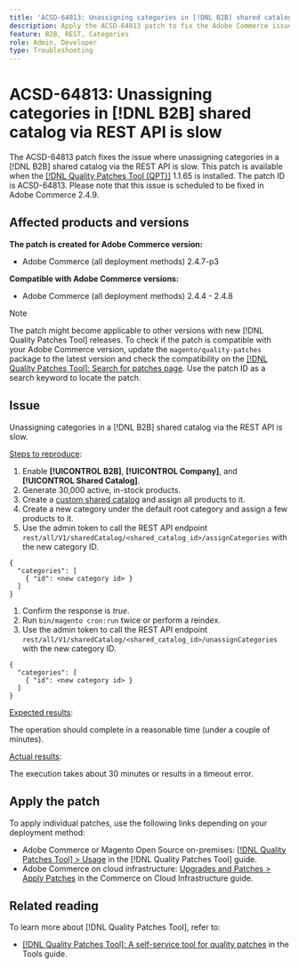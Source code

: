 ```yaml
---
title: 'ACSD-64813: Unassigning categories in [!DNL B2B] shared catalog via REST API is slow'
description: Apply the ACSD-64813 patch to fix the Adobe Commerce issue where unassigning categories in a [!DNL B2B] shared catalog via the REST API is slow.
feature: B2B, REST, Categories
role: Admin, Developer
type: Troubleshooting
---
```


# ACSD-64813: Unassigning categories in [!DNL B2B] shared catalog via REST API is slow

The ACSD-64813 patch fixes the issue where unassigning categories in a [!DNL B2B] shared catalog via the REST API is slow. This patch is available when the [[!DNL Quality Patches Tool (QPT)]](/help/tools/quality-patches-tool/quality-patches-tool-to-self-serve-quality-patches.md) 1.1.65 is installed. The patch ID is ACSD-64813. Please note that this issue is scheduled to be fixed in Adobe Commerce 2.4.9.

## Affected products and versions

**The patch is created for Adobe Commerce version:**

* Adobe Commerce (all deployment methods) 2.4.7-p3

**Compatible with Adobe Commerce versions:**

* Adobe Commerce (all deployment methods) 2.4.4 - 2.4.8

>[!NOTE]
>
>The patch might become applicable to other versions with new [!DNL Quality Patches Tool] releases. To check if the patch is compatible with your Adobe Commerce version, update the `magento/quality-patches` package to the latest version and check the compatibility on the [[!DNL Quality Patches Tool]: Search for patches page](https://experienceleague.adobe.com/tools/commerce-quality-patches/index.html). Use the patch ID as a search keyword to locate the patch.

## Issue

Unassigning categories in a [!DNL B2B] shared catalog via the REST API is slow.

<u>Steps to reproduce</u>:

1. Enable **[!UICONTROL B2B]**, **[!UICONTROL Company]**, and **[!UICONTROL Shared Catalog]**.
1. Generate 30,000 active, in-stock products.
1. Create a [custom shared catalog](https://experienceleague.adobe.com/en/docs/commerce-admin/b2b/shared-catalogs/catalog-shared#actions-controls) and assign all products to it.
1. Create a new category under the default root category and assign a few products to it.
1. Use the admin token to call the REST API endpoint `rest/all/V1/sharedCatalog/<shared_catalog_id>/assignCategories` with the new category ID.

  ```
  {
    "categories": [
      { "id": <new category id> }
    ]
  }
  ```
   
1. Confirm the response is *true*.
1. Run `bin/magento cron:run` twice or perform a reindex.
1. Use the admin token to call the REST API endpoint `rest/all/V1/sharedCatalog/<shared_catalog_id>/unassignCategories` with the new category ID.

  ```
  {
    "categories": [
      { "id": <new category id> }
    ]
  }
  ```

<u>Expected results</u>:

The operation should complete in a reasonable time (under a couple of minutes).

<u>Actual results</u>:

The execution takes about 30 minutes or results in a timeout error.

## Apply the patch

To apply individual patches, use the following links depending on your deployment method:

* Adobe Commerce or Magento Open Source on-premises: [[!DNL Quality Patches Tool] > Usage](/help/tools/quality-patches-tool/usage.md) in the [!DNL Quality Patches Tool] guide.
* Adobe Commerce on cloud infrastructure: [Upgrades and Patches > Apply Patches](https://experienceleague.adobe.com/docs/commerce-cloud-service/user-guide/develop/upgrade/apply-patches.html) in the Commerce on Cloud Infrastructure guide.

## Related reading

To learn more about [!DNL Quality Patches Tool], refer to:

* [[!DNL Quality Patches Tool]: A self-service tool for quality patches](/help/tools/quality-patches-tool/quality-patches-tool-to-self-serve-quality-patches.md) in the Tools guide.
